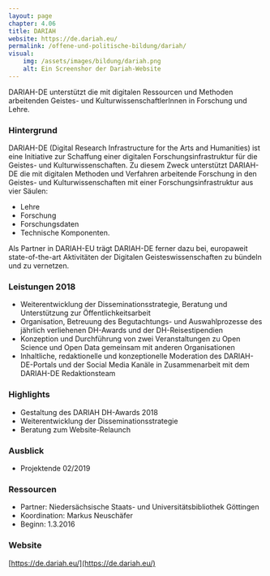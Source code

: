 ```yaml
---
layout: page
chapter: 4.06
title: DARIAH
website: https://de.dariah.eu/
permalink: /offene-und-politische-bildung/dariah/
visual:
    img: /assets/images/bildung/dariah.png
    alt: Ein Screenshor der Dariah-Website
---
```




DARIAH-DE unterstützt die mit digitalen Ressourcen und Methoden arbeitenden Geistes- und Kultur­­wissen­­schaftler­­Innen in Forschung und Lehre.



### Hintergrund  

DARIAH-DE (Digital Research Infrastructure for the Arts and Humanities) ist eine Initiative zur Schaffung einer digitalen Forschungsinfrastruktur für die Geistes- und Kulturwissenschaften. Zu diesem Zweck unterstützt DARIAH-DE die mit digitalen Methoden und Verfahren arbeitende Forschung in den Geistes- und Kulturwissenschaften mit einer Forschungsinfrastruktur aus vier Säulen:
* Lehre
* Forschung
* Forschungsdaten
* Technische Komponenten.

Als Partner in DARIAH-EU trägt DARIAH-DE ferner dazu bei, europaweit state-of-the-art Aktivitäten der Digitalen Geisteswissenschaften zu bündeln und zu vernetzen.


### Leistungen 2018

* Weiterentwicklung der Disseminationsstrategie, Beratung und Unterstützung zur Öffentlichkeitsarbeit
* Organisation, Betreuung des Begutachtungs- und Auswahlprozesse des jährlich verliehenen DH-Awards und der DH-Reisestipendien
* Konzeption und Durchführung von zwei Veranstaltungen zu Open Science und Open Data gemeinsam mit anderen Organisationen
* Inhaltliche, redaktionelle und konzeptionelle Moderation des DARIAH-DE-Portals und der Social Media Kanäle in Zusammenarbeit mit dem DARIAH-DE Redaktionsteam




### Highlights

* Gestaltung des DARIAH DH-Awards 2018
* Weiterentwicklung der Disseminationsstrategie
* Beratung zum Website-Relaunch

### Ausblick

* Projektende 02/2019

### Ressourcen

* Partner: Niedersächsische Staats- und Universitätsbibliothek Göttingen
* Koordination: Markus Neuschäfer
* Beginn: 1.3.2016

### Website

[https://de.dariah.eu/](https://de.dariah.eu/)